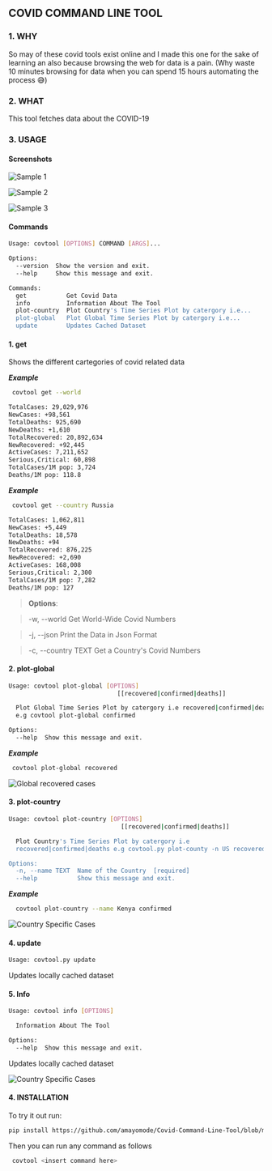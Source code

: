 ## COVID COMMAND LINE TOOL

### 1. WHY

So may of these covid tools exist online and I made this one for the sake of learning an also because browsing the web for data is a pain. (Why waste 10 minutes browsing for data when you can spend 15 hours automating the process 😅)

### 2. WHAT

This tool fetches data about the COVID-19

### 3. USAGE

#### Screenshots

![Sample 1](https://github.com/amayomode/Covid-Command-Line-Tool/blob/master/screenshots/screenshot1.PNG)

![Sample 2](https://github.com/amayomode/Covid-Command-Line-Tool/blob/master/screenshots/screenshot2.PNG)

![Sample 3](https://github.com/amayomode/Covid-Command-Line-Tool/blob/master/screenshots/screenshot3.PNG)

#### Commands

```bash
Usage: covtool [OPTIONS] COMMAND [ARGS]...

Options:
  --version  Show the version and exit.
  --help     Show this message and exit.

Commands:
  get           Get Covid Data
  info          Information About The Tool
  plot-country  Plot Country's Time Series Plot by catergory i.e...
  plot-global   Plot Global Time Series Plot by catergory i.e...
  update        Updates Cached Dataset

```

#### 1. get

Shows the different cartegories of covid related data

**_Example_**

```bash
 covtool get --world
```

```bash
TotalCases: 29,029,976
NewCases: +98,561
TotalDeaths: 925,690
NewDeaths: +1,610
TotalRecovered: 20,892,634
NewRecovered: +92,445
ActiveCases: 7,211,652
Serious,Critical: 60,898
TotalCases/1M pop: 3,724
Deaths/1M pop: 118.8
```

**_Example_**

```bash
 covtool get --country Russia
```

```bash
TotalCases: 1,062,811
NewCases: +5,449
TotalDeaths: 18,578
NewDeaths: +94
TotalRecovered: 876,225
NewRecovered: +2,690
ActiveCases: 168,008
Serious,Critical: 2,300
TotalCases/1M pop: 7,282
Deaths/1M pop: 127

```

> **Options**:

> -w, --world Get World-Wide Covid Numbers

> -j, --json Print the Data in Json Format

> -c, --country TEXT Get a Country's Covid Numbers

#### 2. plot-global

```bash
Usage: covtool plot-global [OPTIONS]
                              [[recovered|confirmed|deaths]]

  Plot Global Time Series Plot by catergory i.e recovered|confirmed|deaths
  e.g covtool plot-global confirmed

Options:
  --help  Show this message and exit.
```

**_Example_**

```bash
 covtool plot-global recovered
```

![Global recovered cases](https://github.com/amayomode/Covid-Command-Line-Tool/blob/master/screenshots/screenshot4.PNG)

#### 3. plot-country

```bash
Usage: covtool plot-country [OPTIONS]
                               [[recovered|confirmed|deaths]]

  Plot Country's Time Series Plot by catergory i.e
  recovered|confirmed|deaths e.g covtool.py plot-county -n US recovered

Options:
  -n, --name TEXT  Name of the Country  [required]
  --help           Show this message and exit.

```

**_Example_**

```bash
  covtool plot-country --name Kenya confirmed
```

![Country Specific Cases](https://github.com/amayomode/Covid-Command-Line-Tool/blob/master/screenshots/screenshot5.PNG)

#### 4. update

```bash
Usage: covtool.py update
```

Updates locally cached dataset

#### 5. Info

```bash
Usage: covtool info [OPTIONS]

  Information About The Tool

Options:
  --help  Show this message and exit.

```

Updates locally cached dataset

![Country Specific Cases](https://github.com/amayomode/Covid-Command-Line-Tool/blob/master/screenshots/screenshot6.PNG)

#### 4. INSTALLATION

To try it out run:

```bash
pip install https://github.com/amayomode/Covid-Command-Line-Tool/blob/master/dist/covtool-0.1.0-py3-none-any.whl
```

Then you can run any command as follows

```bash
 covtool <insert command here>
```
